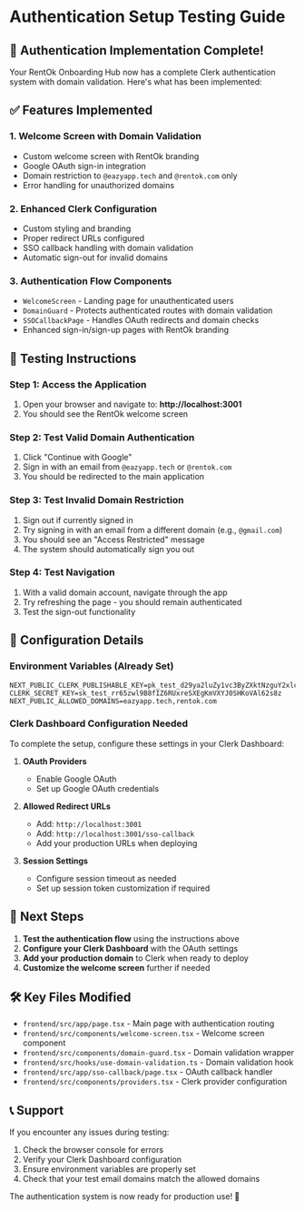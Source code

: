 # Authentication Setup Testing Guide

## 🎉 Authentication Implementation Complete!

Your RentOk Onboarding Hub now has a complete Clerk authentication system with domain validation. Here's what has been implemented:

## ✅ Features Implemented

### 1. **Welcome Screen with Domain Validation**
- Custom welcome screen with RentOk branding
- Google OAuth sign-in integration
- Domain restriction to `@eazyapp.tech` and `@rentok.com` only
- Error handling for unauthorized domains

### 2. **Enhanced Clerk Configuration**
- Custom styling and branding
- Proper redirect URLs configured
- SSO callback handling with domain validation
- Automatic sign-out for invalid domains

### 3. **Authentication Flow Components**
- `WelcomeScreen` - Landing page for unauthenticated users
- `DomainGuard` - Protects authenticated routes with domain validation
- `SSOCallbackPage` - Handles OAuth redirects and domain checks
- Enhanced sign-in/sign-up pages with RentOk branding

## 🧪 Testing Instructions

### Step 1: Access the Application
1. Open your browser and navigate to: **http://localhost:3001**
2. You should see the RentOk welcome screen

### Step 2: Test Valid Domain Authentication
1. Click "Continue with Google"
2. Sign in with an email from `@eazyapp.tech` or `@rentok.com`
3. You should be redirected to the main application

### Step 3: Test Invalid Domain Restriction
1. Sign out if currently signed in
2. Try signing in with an email from a different domain (e.g., `@gmail.com`)
3. You should see an "Access Restricted" message
4. The system should automatically sign you out

### Step 4: Test Navigation
1. With a valid domain account, navigate through the app
2. Try refreshing the page - you should remain authenticated
3. Test the sign-out functionality

## 🔧 Configuration Details

### Environment Variables (Already Set)
```env
NEXT_PUBLIC_CLERK_PUBLISHABLE_KEY=pk_test_d29ya2luZy1vc3ByZXktNzguY2xlcmsuYWNjb3VudHMuZGV2JA
CLERK_SECRET_KEY=sk_test_rr65zwl9B8fIZ6RUxreSXEgKmVXYJ0SHKoVAl62s8z
NEXT_PUBLIC_ALLOWED_DOMAINS=eazyapp.tech,rentok.com
```

### Clerk Dashboard Configuration Needed
To complete the setup, configure these settings in your Clerk Dashboard:

1. **OAuth Providers**
   - Enable Google OAuth
   - Set up Google OAuth credentials

2. **Allowed Redirect URLs**
   - Add: `http://localhost:3001`
   - Add: `http://localhost:3001/sso-callback`
   - Add your production URLs when deploying

3. **Session Settings**
   - Configure session timeout as needed
   - Set up session token customization if required

## 🚀 Next Steps

1. **Test the authentication flow** using the instructions above
2. **Configure your Clerk Dashboard** with the OAuth settings
3. **Add your production domain** to Clerk when ready to deploy
4. **Customize the welcome screen** further if needed

## 🛠️ Key Files Modified

- `frontend/src/app/page.tsx` - Main page with authentication routing
- `frontend/src/components/welcome-screen.tsx` - Welcome screen component
- `frontend/src/components/domain-guard.tsx` - Domain validation wrapper
- `frontend/src/hooks/use-domain-validation.ts` - Domain validation hook
- `frontend/src/app/sso-callback/page.tsx` - OAuth callback handler
- `frontend/src/components/providers.tsx` - Clerk provider configuration

## 📞 Support

If you encounter any issues during testing:
1. Check the browser console for errors
2. Verify your Clerk Dashboard configuration
3. Ensure environment variables are properly set
4. Check that your test email domains match the allowed domains

The authentication system is now ready for production use! 🎉